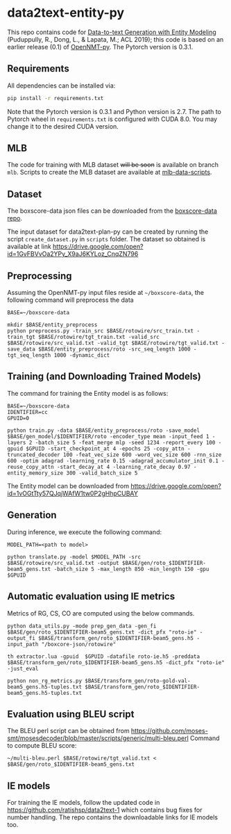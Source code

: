 
# data2text-entity-py

This repo contains code for [Data-to-text Generation with Entity Modeling](https://www.aclweb.org/anthology/P19-1195) (Puduppully, R., Dong, L., & Lapata, M.; ACL 2019); this code is based on an earlier release (0.1) of [OpenNMT-py](https://github.com/OpenNMT/OpenNMT-py/tree/v0.1). The Pytorch version is 0.3.1.

## Requirements

All dependencies can be installed via:

```bash
pip install -r requirements.txt
```
Note that the Pytorch version is 0.3.1 and Python version is 2.7.
The path to Pytorch wheel in ```requirements.txt``` is configured with CUDA 8.0. You may change it to the desired CUDA version.


## MLB
The code for training with MLB dataset ~~will be soon~~ is available on branch ```mlb```.
Scripts to create the MLB dataset are available at [mlb-data-scripts](https://github.com/ratishsp/mlb-data-scripts).

## Dataset

The boxscore-data json files can be downloaded from the [boxscore-data repo](https://github.com/harvardnlp/boxscore-data).

The input dataset for data2text-plan-py can be created by running the script ```create_dataset.py``` in ```scripts``` folder.
The dataset so obtained is available at link https://drive.google.com/open?id=1GvFBVvOa2YPy_X9aJ6KYLoz_CnqZN796

## Preprocessing
Assuming the OpenNMT-py input files reside at `~/boxscore-data`, the following command will preprocess the data

```
BASE=~/boxscore-data

mkdir $BASE/entity_preprocess
python preprocess.py -train_src $BASE/rotowire/src_train.txt -train_tgt $BASE/rotowire/tgt_train.txt -valid_src $BASE/rotowire/src_valid.txt -valid_tgt $BASE/rotowire/tgt_valid.txt -save_data $BASE/entity_preprocess/roto -src_seq_length 1000 -tgt_seq_length 1000 -dynamic_dict
```

## Training (and Downloading Trained Models)
The command for training the Entity model is as follows:
```
BASE=~/boxscore-data
IDENTIFIER=cc
GPUID=0

python train.py -data $BASE/entity_preprocess/roto -save_model $BASE/gen_model/$IDENTIFIER/roto -encoder_type mean -input_feed 1 -layers 2 -batch_size 5 -feat_merge mlp -seed 1234 -report_every 100 -gpuid $GPUID -start_checkpoint_at 4 -epochs 25 -copy_attn -truncated_decoder 100 -feat_vec_size 600 -word_vec_size 600 -rnn_size 600 -optim adagrad -learning_rate 0.15 -adagrad_accumulator_init 0.1 -reuse_copy_attn -start_decay_at 4 -learning_rate_decay 0.97 -entity_memory_size 300 -valid_batch_size 5
```
The Entity model can be downloaded from  https://drive.google.com/open?id=1vOGtTty57QJqjWAfW1tw0P2gHhpCUBAY

## Generation
During inference, we execute the following command:

```
MODEL_PATH=<path to model>

python translate.py -model $MODEL_PATH -src $BASE/rotowire/src_valid.txt -output $BASE/gen/roto_$IDENTIFIER-beam5_gens.txt -batch_size 5 -max_length 850 -min_length 150 -gpu $GPUID
```

## Automatic evaluation using IE metrics
Metrics of RG, CS, CO are computed using the below commands.
```
python data_utils.py -mode prep_gen_data -gen_fi $BASE/gen/roto_$IDENTIFIER-beam5_gens.txt -dict_pfx "roto-ie" -output_fi $BASE/transform_gen/roto_$IDENTIFIER-beam5_gens.h5 -input_path "/boxcore-json/rotowire"

th extractor.lua -gpuid  $GPUID -datafile roto-ie.h5 -preddata $BASE/transform_gen/roto_$IDENTIFIER-beam5_gens.h5 -dict_pfx "roto-ie" -just_eval 

python non_rg_metrics.py $BASE/transform_gen/roto-gold-val-beam5_gens.h5-tuples.txt $BASE/transform_gen/roto_$IDENTIFIER-beam5_gens.h5-tuples.txt 
```

## Evaluation using BLEU script
The BLEU perl script can be obtained from  https://github.com/moses-smt/mosesdecoder/blob/master/scripts/generic/multi-bleu.perl
Command to compute BLEU score:
```
~/multi-bleu.perl $BASE/rotowire/tgt_valid.txt < $BASE/gen/roto_$IDENTIFIER-beam5_gens.txt
```

## IE models
For training the IE models, follow the updated code in https://github.com/ratishsp/data2text-1 which contains bug fixes for number handling. The repo contains the downloadable links for IE models too.

